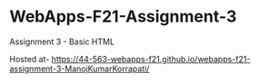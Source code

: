 # WebApps-F21-Assignment-3
Assignment 3 - Basic HTML

Hosted at- https://44-563-webapps-f21.github.io/webapps-f21-assignment-3-ManojKumarKorrapati/
